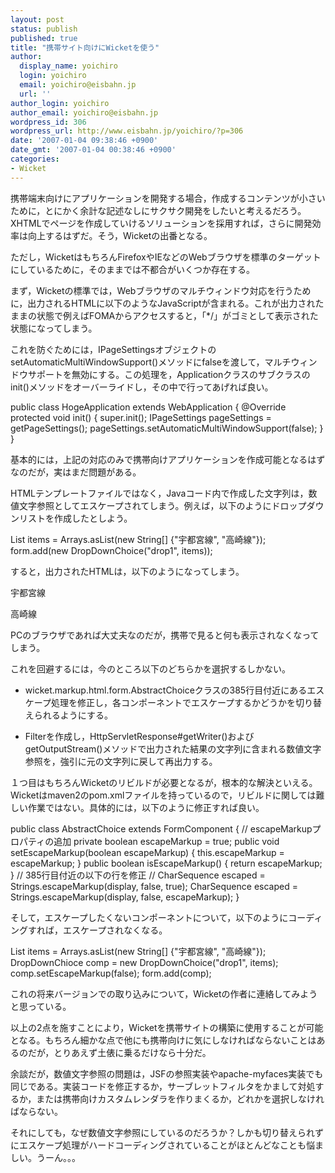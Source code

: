 ```yaml
---
layout: post
status: publish
published: true
title: "携帯サイト向けにWicketを使う"
author:
  display_name: yoichiro
  login: yoichiro
  email: yoichiro@eisbahn.jp
  url: ''
author_login: yoichiro
author_email: yoichiro@eisbahn.jp
wordpress_id: 306
wordpress_url: http://www.eisbahn.jp/yoichiro/?p=306
date: '2007-01-04 09:38:46 +0900'
date_gmt: '2007-01-04 00:38:46 +0900'
categories:
- Wicket
---
```


携帯端末向けにアプリケーションを開発する場合，作成するコンテンツが小さいために，とにかく余計な記述なしにサクサク開発をしたいと考えるだろう。XHTMLでページを作成していけるソリューションを採用すれば，さらに開発効率は向上するはずだ。そう，Wicketの出番となる。

ただし，WicketはもちろんFirefoxやIEなどのWebブラウザを標準のターゲットにしているために，そのままでは不都合がいくつか存在する。

まず，Wicketの標準では，Webブラウザのマルチウィンドウ対応を行うために，出力されるHTMLに以下のようなJavaScriptが含まれる。これが出力されたままの状態で例えばFOMAからアクセスすると，「*/」がゴミとして表示された状態になってしまう。



これを防ぐためには，IPageSettingsオブジェクトのsetAutomaticMultiWindowSupport()メソッドにfalseを渡して，マルチウィンドウサポートを無効にする。この処理を，Applicationクラスのサブクラスのinit()メソッドをオーバーライドし，その中で行ってあげれば良い。

public class HogeApplication extends WebApplication {
@Override
protected void init() {
super.init();
IPageSettings pageSettings = getPageSettings();
pageSettings.setAutomaticMultiWindowSupport(false);
}
}

基本的には，上記の対応のみで携帯向けアプリケーションを作成可能となるはずなのだが，実はまだ問題がある。

HTMLテンプレートファイルではなく，Javaコード内で作成した文字列は，数値文字参照としてエスケープされてしまう。例えば，以下のようにドロップダウンリストを作成したとしよう。

List
items = Arrays.asList(new String[] {"宇都宮線", "高崎線"});
form.add(new DropDownChoice("drop1", items));

すると，出力されたHTMLは，以下のようになってしまう。



&#23431;&#37117;&#23470;&#32218;

&#39640;&#23822;&#32218;


PCのブラウザであれば大丈夫なのだが，携帯で見ると何も表示されなくなってしまう。

これを回避するには，今のところ以下のどちらかを選択するしかない。

* wicket.markup.html.form.AbstractChoiceクラスの385行目付近にあるエスケープ処理を修正し，各コンポーネントでエスケープするかどうかを切り替えられるようにする。

* Filterを作成し，HttpServletResponse#getWriter()およびgetOutputStream()メソッドで出力された結果の文字列に含まれる数値文字参照を，強引に元の文字列に戻して再出力する。

１つ目はもちろんWicketのリビルドが必要となるが，根本的な解決といえる。Wicketはmaven2のpom.xmlファイルを持っているので，リビルドに関しては難しい作業ではない。具体的には，以下のように修正すれば良い。

public class AbstractChoice extends FormComponent {
// escapeMarkupプロパティの追加
private boolean escapeMarkup = true;
public void setEscapeMarkup(boolean escapeMarkup) {
this.escapeMarkup = escapeMarkup;
}
public boolean isEscapeMarkup() {
return escapeMarkup;
}
// 385行目付近の以下の行を修正
// CharSequence escaped = Strings.escapeMarkup(display, false, true);
CharSequence escaped = Strings.escapeMarkup(display, false, escapeMarkup);
}

そして，エスケープしたくないコンポーネントについて，以下のようにコーディングすれば，エスケープされなくなる。

List
items = Arrays.asList(new String[] {"宇都宮線", "高崎線"});
DropDownChioce comp = new DropDownChoice("drop1", items);
comp.setEscapeMarkup(false);
form.add(comp);

これの将来バージョンでの取り込みについて，Wicketの作者に連絡してみようと思っている。

以上の2点を施すことにより，Wicketを携帯サイトの構築に使用することが可能となる。もちろん細かな点で他にも携帯向けに気にしなければならないことはあるのだが，とりあえず土俵に乗るだけなら十分だ。

余談だが，数値文字参照の問題は，JSFの参照実装やapache-myfaces実装でも同じである。実装コードを修正するか，サーブレットフィルタをかまして対処するか，または携帯向けカスタムレンダラを作りまくるか，どれかを選択しなければならない。

それにしても，なぜ数値文字参照にしているのだろうか？しかも切り替えられずにエスケープ処理がハードコーディングされていることがほとんどなことも悩ましい。うーん。。。
